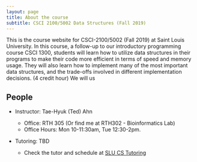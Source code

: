 ```yaml
---
layout: page
title: About the course
subtitle: CSCI 2100/5002 Data Structures (Fall 2019)
---
```


This is the course website for CSCI-2100/5002 (Fall 2019) at Saint Louis University.
In this course, a follow-up to our introductory programming course CSCI 1300, students will learn how to utilize data structures in their programs to make their code more efficient in terms of speed and memory usage. They will also learn how to implement many of the most important data structures, and the trade-offs involved in different implementation decisions. (4 credit hour)
We will us

## People

- Instructor: Tae-Hyuk (Ted) Ahn
  - Office: RTH 305 (Or find me at RTH302 - Bioinformatics Lab)
  - Office Hours: Mon 10-11:30am, Tue 12:30-2pm.

- Tutoring: TBD
  - Check the tutor and schedule at [SLU CS Tutoring](https://cs.slu.edu/resources/tutoring)

